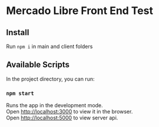 # Mercado Libre Front End Test

## Install

Run `npm i` in main and client folders

## Available Scripts

In the project directory, you can run:

### `npm start`

Runs the app in the development mode.\
Open [http://localhost:3000](http://localhost:3000) to view it in the browser.\
Open [http://localhost:5000](http://localhost:5000) to view server api.
